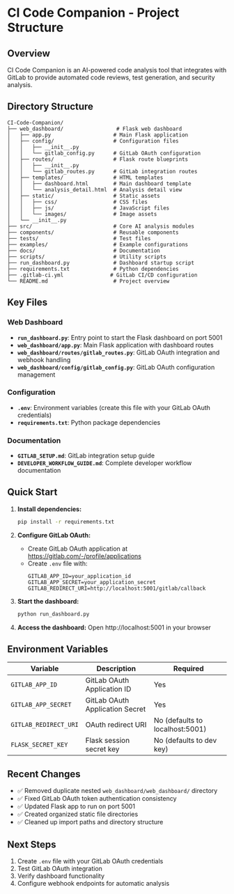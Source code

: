 # CI Code Companion - Project Structure

## Overview
CI Code Companion is an AI-powered code analysis tool that integrates with GitLab to provide automated code reviews, test generation, and security analysis.

## Directory Structure

```
CI-Code-Companion/
├── web_dashboard/                 # Flask web dashboard
│   ├── app.py                    # Main Flask application
│   ├── config/                   # Configuration files
│   │   ├── __init__.py
│   │   └── gitlab_config.py      # GitLab OAuth configuration
│   ├── routes/                   # Flask route blueprints
│   │   ├── __init__.py
│   │   └── gitlab_routes.py      # GitLab integration routes
│   ├── templates/                # HTML templates
│   │   ├── dashboard.html        # Main dashboard template
│   │   └── analysis_detail.html  # Analysis detail view
│   ├── static/                   # Static assets
│   │   ├── css/                  # CSS files
│   │   ├── js/                   # JavaScript files
│   │   └── images/               # Image assets
│   └── __init__.py
├── src/                          # Core AI analysis modules
├── components/                   # Reusable components
├── tests/                        # Test files
├── examples/                     # Example configurations
├── docs/                         # Documentation
├── scripts/                      # Utility scripts
├── run_dashboard.py              # Dashboard startup script
├── requirements.txt              # Python dependencies
├── .gitlab-ci.yml               # GitLab CI/CD configuration
└── README.md                     # Project overview
```

## Key Files

### Web Dashboard
- **`run_dashboard.py`**: Entry point to start the Flask dashboard on port 5001
- **`web_dashboard/app.py`**: Main Flask application with dashboard routes
- **`web_dashboard/routes/gitlab_routes.py`**: GitLab OAuth integration and webhook handling
- **`web_dashboard/config/gitlab_config.py`**: GitLab OAuth configuration management

### Configuration
- **`.env`**: Environment variables (create this file with your GitLab OAuth credentials)
- **`requirements.txt`**: Python package dependencies

### Documentation
- **`GITLAB_SETUP.md`**: GitLab integration setup guide
- **`DEVELOPER_WORKFLOW_GUIDE.md`**: Complete developer workflow documentation

## Quick Start

1. **Install dependencies:**
   ```bash
   pip install -r requirements.txt
   ```

2. **Configure GitLab OAuth:**
   - Create GitLab OAuth application at https://gitlab.com/-/profile/applications
   - Create `.env` file with:
     ```
     GITLAB_APP_ID=your_application_id
     GITLAB_APP_SECRET=your_application_secret
     GITLAB_REDIRECT_URI=http://localhost:5001/gitlab/callback
     ```

3. **Start the dashboard:**
   ```bash
   python run_dashboard.py
   ```

4. **Access the dashboard:**
   Open http://localhost:5001 in your browser

## Environment Variables

| Variable | Description | Required |
|----------|-------------|----------|
| `GITLAB_APP_ID` | GitLab OAuth Application ID | Yes |
| `GITLAB_APP_SECRET` | GitLab OAuth Application Secret | Yes |
| `GITLAB_REDIRECT_URI` | OAuth redirect URI | No (defaults to localhost:5001) |
| `FLASK_SECRET_KEY` | Flask session secret key | No (defaults to dev key) |

## Recent Changes

- ✅ Removed duplicate nested `web_dashboard/web_dashboard/` directory
- ✅ Fixed GitLab OAuth token authentication consistency
- ✅ Updated Flask app to run on port 5001
- ✅ Created organized static file directories
- ✅ Cleaned up import paths and directory structure

## Next Steps

1. Create `.env` file with your GitLab OAuth credentials
2. Test GitLab OAuth integration
3. Verify dashboard functionality
4. Configure webhook endpoints for automatic analysis 